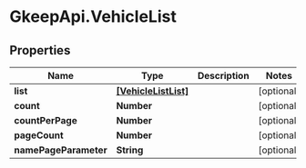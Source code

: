# GkeepApi.VehicleList

## Properties
Name | Type | Description | Notes
------------ | ------------- | ------------- | -------------
**list** | [**[VehicleListList]**](VehicleListList.md) |  | [optional] 
**count** | **Number** |  | [optional] 
**countPerPage** | **Number** |  | [optional] 
**pageCount** | **Number** |  | [optional] 
**namePageParameter** | **String** |  | [optional] 
